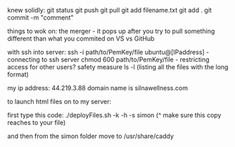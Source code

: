 knew solidly:
git status
git push
git pull
git add filename.txt
git add .
git commit -m "comment"

things to wok on:
the merger - it pops up after you try to pull something different than what you commited on VS vs GitHub


with ssh into server:
ssh -i path/to/PemKey/file ubuntu@[IPaddress] - connecting to ssh server
chmod 600 path/to/PemKey/file - restricting access for other users? safety measure 
ls -l (listing all the files with the long format)

my ip address: 44.219.3.88
domain name is silnawellness.com

to launch html files on to my server:

first type this code:
./deployFiles.sh -k <yourpemkey> -h <yourdomain> -s simon 
(^ make sure this copy reaches to your file)

and then from the simon folder move to /usr/share/caddy 

